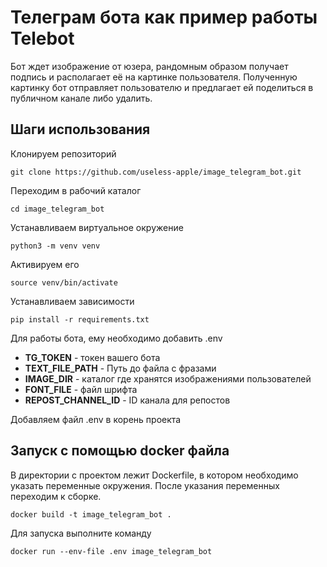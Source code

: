 # Телеграм бота как пример работы Telebot

Бот ждет изображение от юзера, рандомным образом получает подпись и располагает её на картинке пользователя. Полученную картинку бот отправляет пользователю и предлагает ей поделиться в публичном канале либо удалить.

## Шаги использования

Клонируем репозиторий
```
git clone https://github.com/useless-apple/image_telegram_bot.git
```
Переходим в рабочий каталог
```
cd image_telegram_bot
```
Устанавливаем виртуальное окружение
```
python3 -m venv venv
```
Активируем его
```
source venv/bin/activate
```
Устанавливаем зависимости
```
pip install -r requirements.txt
```
Для работы бота, ему необходимо добавить .env

- **TG_TOKEN** - токен вашего бота
- **TEXT_FILE_PATH** - Путь до файла с фразами
- **IMAGE_DIR** - каталог где хранятся изображениями пользователей
- **FONT_FILE** - файл шрифта
- **REPOST_CHANNEL_ID** - ID канала для репостов

Добавляем файл .env в корень проекта


## Запуск с помощью docker файла

В директории с проектом лежит Dockerfile, в котором необходимо указать переменные окружения. После указания переменных переходим к сборке.

```shell
docker build -t image_telegram_bot .
```

Для запуска выполните команду

```shell
docker run --env-file .env image_telegram_bot
```
